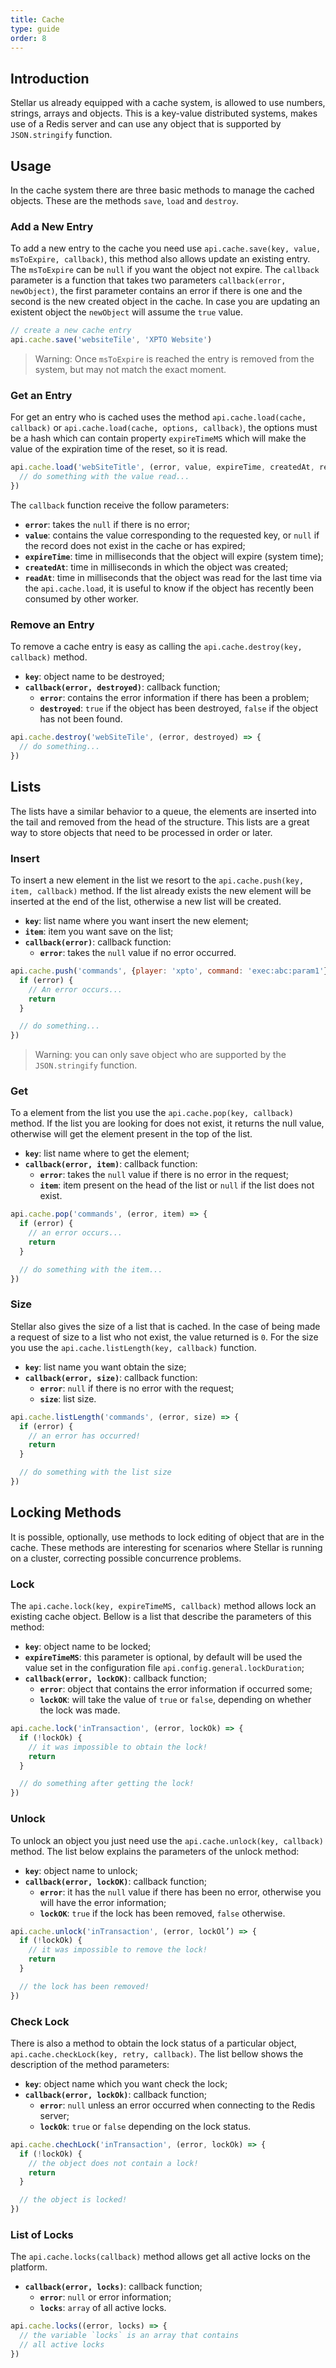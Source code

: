 ```yaml
---
title: Cache
type: guide
order: 8
---
```


## Introduction

Stellar us already equipped with a cache system, is allowed to use numbers, strings, arrays and objects. This is a key-value distributed systems, makes use of a Redis server and can use any object that is supported by `JSON.stringify` function.

## Usage

In the cache system there are three basic methods to manage the cached objects. These are the methods `save`, `load` and `destroy`.

### Add a New Entry

To add a new entry to the cache you need use `api.cache.save(key, value, msToExpire, callback)`, this method also allows update an existing entry. The `msToExpire` can be `null` if you want the object not expire. The `callback` parameter is a function that takes two parameters `callback(error, newObject)`, the first parameter contains an error if there is one and the second is the new created object in the cache. In case you are updating an existent object the `newObject` will assume the `true` value.

```javascript
// create a new cache entry
api.cache.save('websiteTile', 'XPTO Website')
```

> Warning: Once `msToExpire` is reached the entry is removed from the system, but may not match the exact moment.

### Get an Entry

For get an entry who is cached uses the method `api.cache.load(cache, callback)` or `api.cache.load(cache, options, callback)`, the options must be a hash which can contain property `expireTimeMS` which will make the value of the expiration time of the reset, so it is read.

```javascript
api.cache.load('webSiteTitle', (error, value, expireTime, createdAt, readAt) => {
  // do something with the value read...
})
```

The `callback` function receive the follow parameters:

- **`error`**: takes the `null` if there is no error;
- **`value`**: contains the value corresponding to the requested key, or `null` if the record does not exist in the cache or has expired;
- **`expireTime`**: time in milliseconds that the object will expire (system time);
- **`createdAt`**: time in milliseconds in which the object was created;
- **`readAt`**: time in milliseconds that the object was read for the last time via the `api.cache.load`, it is useful to know if the object has recently been consumed by other worker.

### Remove an Entry

To remove a cache entry is easy as calling the `api.cache.destroy(key, callback)` method.

- **`key`**: object name to be destroyed;
- **`callback(error, destroyed)`**: callback function;
  - **`error`**: contains the error information if there has been a problem;
  - **`destroyed`**: `true` if the object has been destroyed, `false` if the object has not been found.


```javascript
api.cache.destroy('webSiteTile', (error, destroyed) => {
  // do something...
})
```

## Lists

The lists have a similar behavior to a queue, the elements are inserted into the tail and removed from the head of the structure. This lists are a great way to store objects that need to be processed in order or later.

### Insert

To insert a new element in the list we resort to the `api.cache.push(key, item, callback)` method. If the list already exists the new element will be inserted at the end of the list, otherwise a new list will be created.

- **`key`**: list name where you want insert the new element;
- **`item`**: item you want save on the list;
- **`callback(error)`**: callback function:
  - **`error`**: takes the `null` value if no error occurred.

```javascript
api.cache.push('commands', {player: 'xpto', command: 'exec:abc:param1'}, error => {
  if (error) {
    // An error occurs...
    return
  }

  // do something...
})
```
> Warning: you can only save object who are supported by the `JSON.stringify` function.

### Get

To a element from the list you use the `api.cache.pop(key, callback)` method. If the list you are looking for does not exist, it returns the null value, otherwise will get the element present in the top of the list.

- **`key`**: list name where to get the element;
- **`callback(error, item)`**: callback function:
  - **`error`**: takes the `null` value if there is no error in the request;
  - **`item`**: item present on the head of the list or `null` if the list does not exist.

```javascript
api.cache.pop('commands', (error, item) => {
  if (error) {
    // an error occurs...
    return
  }

  // do something with the item...
})
```

### Size

Stellar also gives the size of a list that is cached. In the case of being made a request of size to a list who not exist, the value returned is `0`. For the size you use the `api.cache.listLength(key, callback)` function.

- **`key`**: list name you want obtain the size;
- **`callback(error, size)`**: callback function:
  - **`error`**: `null` if there is no error with the request;
  - **`size`**: list size.

```javascript
api.cache.listLength('commands', (error, size) => {
  if (error) {
    // an error has occurred!
    return
  }

  // do something with the list size
})
```

## Locking Methods

It is possible, optionally, use methods to lock editing of object that are in the cache. These methods are interesting for scenarios where Stellar is running on a cluster, correcting possible concurrence problems.

### Lock

The `api.cache.lock(key, expireTimeMS, callback)` method allows lock an existing cache object. Bellow is a list that describe the parameters of this method:

- **`key`**: object name to be locked;
- **`expireTimeMS`**: this parameter is optional, by default will be used the value set in the configuration file `api.config.general.lockDuration`;
- **`callback(error, lockOK)`**: callback function;
  - **`error`**: object that contains the error information if occurred some;
  - **`lockOK`**: will take the value of `true` or `false`, depending on whether the lock was made.

```javascript
api.cache.lock('inTransaction', (error, lockOk) => {
  if (!lockOk) {
    // it was impossible to obtain the lock!
    return
  }

  // do something after getting the lock!
})
```

### Unlock

To unlock an object you just need use the `api.cache.unlock(key, callback)` method. The list below explains the parameters of the unlock method:

* **`key`**: object name to unlock;
* **`callback(error, lockOK)`**: callback function;
  * **`error`**: it has the `null` value if there has been no error, otherwise you will have the error information;
  * **`lockOK`**: `true` if the lock has been removed, `false` otherwise.

```javascript
api.cache.unlock('inTransaction', (error, lockOl’) => {
  if (!lockOk) {
    // it was impossible to remove the lock!
    return
  }

  // the lock has been removed!
})
```

### Check Lock

There is also a method to obtain the lock status of a particular object, `api.cache.checkLock(key, retry, callback)`. The list bellow shows the description of the method parameters:

* **`key`**: object name which you want check the lock;
* **`callback(error, lockOk)`**: callback function;
  * **`error`**: `null` unless an error occurred when connecting to the Redis server;
  * **`lockOk`**: `true` or `false` depending on the lock status.

```javascript
api.cache.chechLock('inTransaction', (error, lockOk) => {
  if (!lockOk) {
    // the object does not contain a lock!
    return
  }

  // the object is locked!
})
```

### List of Locks

The `api.cache.locks(callback)` method allows get all active locks on the platform.

* **`callback(error, locks)`**: callback function;
  * **`error`**: `null` or error information;
  * **`locks`**: `array` of all active locks.

```javascript
api.cache.locks((error, locks) => {
  // the variable `locks` is an array that contains 
  // all active locks
})
```
